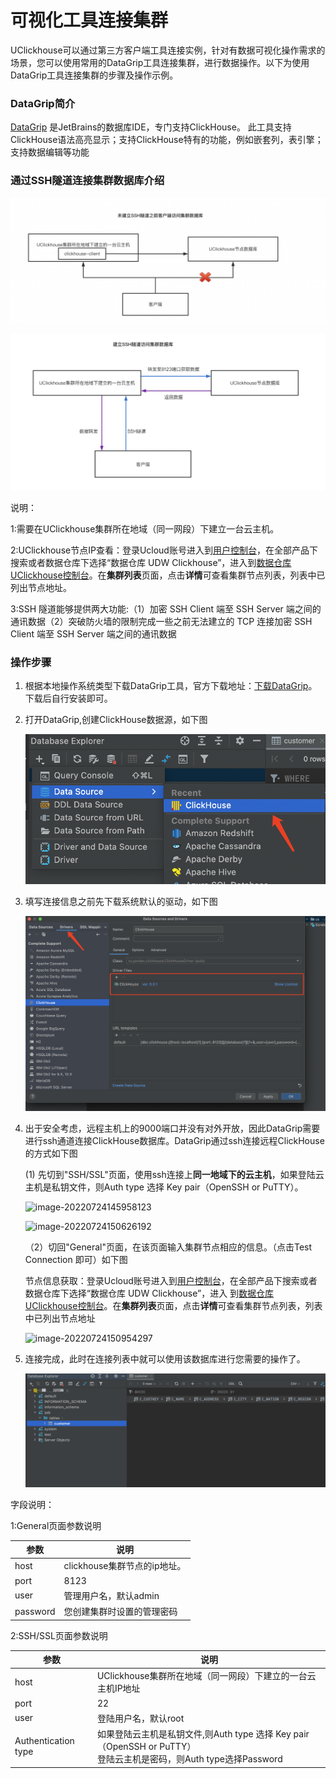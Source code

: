 # 可视化工具连接集群

UClickhouse可以通过第三方客户端工具连接实例，针对有数据可视化操作需求的场景，您可以使用常用的DataGrip工具连接集群，进行数据操作。以下为使用DataGrip工具连接集群的步骤及操作示例。

### DataGrip简介

[DataGrip](https://www.jetbrains.com/datagrip/) 是JetBrains的数据库IDE，专门支持ClickHouse。 此工具支持ClickHouse语法高亮显示；支持ClickHouse特有的功能，例如嵌套列，表引擎；支持数据编辑等功能

### 通过SSH隧道连接集群数据库介绍

![image-20220722170500791](../../images/client-ck-noconnect.png)

![image-20220722170548124](../../images/client-ck-connect.png)

说明：

1:需要在UClickhouse集群所在地域（同一网段）下建立一台云主机。

2:UClickhouse节点IP查看：登录Ucloud账号进入到[用户控制台](https://passport.ucloud.cn/#login)，在全部产品下搜索或者数据仓库下选择“数据仓库 UDW Clickhouse”，进入到[数据仓库 UClickhouse控制台](https://console.ucloud.cn/udw/clickhouse)。在**集群列表**页面，点击**详情**可查看集群节点列表，列表中已列出节点地址。

3:SSH 隧道能够提供两大功能:（1）加密 SSH Client 端至 SSH Server 端之间的通讯数据（2）突破防火墙的限制完成一些之前无法建立的 TCP 连接加密 SSH Client 端至 SSH Server 端之间的通讯数据

### 操作步骤

  1. 根据本地操作系统类型下载DataGrip工具，官方下载地址：[下载DataGrip](https://www.jetbrains.com/datagrip/)。下载后自行安装即可。

  2. 打开DataGrip,创建ClickHouse数据源，如下图

     ![image-20220721163727084](../../images/datagrip-create.png)

  3. 填写连接信息之前先下载系统默认的驱动，如下图

     ![image-20220721161619143](../../images/driver-download.png)

  4. 出于安全考虑，远程主机上的9000端口并没有对外开放，因此DataGrip需要进行ssh通道连接ClickHouse数据库。DataGrip通过ssh连接远程ClickHouse的方式如下图

     (1) 先切到"SSH/SSL"页面，使用ssh连接上**同一地域下的云主机**，如果登陆云主机是私钥文件，则Auth type 选择 Key pair（OpenSSH or PuTTY）。

     ![image-20220724145958123](../../../../doris-doc/udoris/images/ssh-connect-1.png)

     ![image-20220724150626192](../../../../doris-doc/udoris/images/ssh-connect-2.png)

     （2）切回"General"页面，在该页面输入集群节点相应的信息。（点击Test Connection 即可）如下图

     节点信息获取：登录Ucloud账号进入到[用户控制台](https://passport.ucloud.cn/#login)，在全部产品下搜索或者数据仓库下选择“数据仓库 UDW Clickhouse”，进入       到[数据仓库 UClickhouse控制台](https://console.ucloud.cn/udw/clickhouse)。在**集群列表**页面，点击**详情**可查看集群节点列表，列表中已列出节点地址

     ![image-20220724150954297](../../../../doris-doc/udoris/images/ssh-connect-3.png)

  5. 连接完成，此时在连接列表中就可以使用该数据库进行您需要的操作了。

     ![image-20220721163601267](../../images/ssh-connect-4.png)

     

字段说明：

1:General页面参数说明

| 参数     | 说明                         |
| -------- | ---------------------------- |
| host     | clickhouse集群节点的ip地址。 |
| port     | 8123                         |
| user     | 管理用户名，默认admin        |
| password | 您创建集群时设置的管理密码   |

2:SSH/SSL页面参数说明

| 参数                | 说明                                                         |
| ------------------- | ------------------------------------------------------------ |
| host                | UClickhouse集群所在地域（同一网段）下建立的一台云主机IP地址  |
| port                | 22                                                           |
| user                | 登陆用户名，默认root                                         |
| Authentication type | 如果登陆云主机是私钥文件,则Auth type 选择 Key pair（OpenSSH or PuTTY）<br />登陆云主机是密码，则Auth type选择Password |






